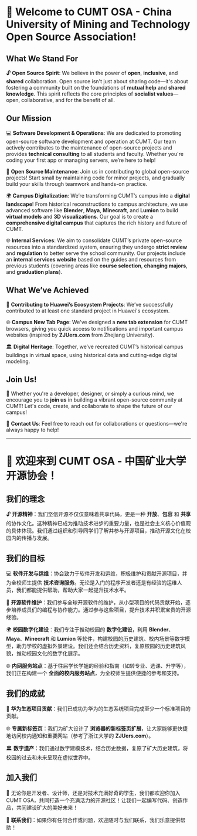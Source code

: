 # 🌟 Welcome to CUMT OSA - China University of Mining and Technology Open Source Association!

## What We Stand For

🔓 **Open Source Spirit**: We believe in the power of **open**, **inclusive**, and **shared** collaboration. Open source isn't just about sharing code—it's about fostering a community built on the foundations of **mutual help** and **shared knowledge**. This spirit reflects the core principles of **socialist values**—open, collaborative, and for the benefit of all.

## Our Mission

💻 **Software Development & Operations**: We are dedicated to promoting open-source software development and operation at CUMT. Our team actively contributes to the maintenance of open-source projects and provides **technical consulting** to all students and faculty. Whether you're coding your first app or managing servers, we’re here to help!

🔧 **Open Source Maintenance**: Join us in contributing to global open-source projects! Start small by maintaining code for minor projects, and gradually build your skills through teamwork and hands-on practice.

🌍 **Campus Digitalization**: We’re transforming CUMT’s campus into a **digital landscape**! From historical reconstructions to campus architecture, we use advanced software like **Blender**, **Maya**, **Minecraft**, and **Lumion** to build **virtual models** and **3D visualizations**. Our goal is to create a **comprehensive digital campus** that captures the rich history and future of CUMT.

🌐 **Internal Services**: We aim to consolidate CUMT’s private open-source resources into a standardized system, ensuring they undergo **strict review** and **regulation** to better serve the school community. Our projects include an **internal services website** based on the guides and resources from previous students (covering areas like **course selection**, **changing majors**, and **graduation plans**).

## What We’ve Achieved

🌱 **Contributing to Huawei’s Ecosystem Projects**: We’ve successfully contributed to at least one standard project in Huawei's ecosystem.

🌐 **Campus New Tab Page**: We've designed a **new tab extension** for CUMT browsers, giving you quick access to notifications and important campus websites (inspired by **ZJUers.com** from Zhejiang University).

🏛️ **Digital Heritage**: Together, we’ve recreated CUMT’s historical campus buildings in virtual space, using historical data and cutting-edge digital modeling.

## Join Us!

📢 Whether you're a developer, designer, or simply a curious mind, we encourage you to **join us** in building a vibrant open-source community at CUMT! Let's code, create, and collaborate to shape the future of our campus!

🌟 **Contact Us**: Feel free to reach out for collaborations or questions—we're always happy to help!

---

# 🌟 欢迎来到 CUMT OSA - 中国矿业大学开源协会！

## 我们的理念

🔓 **开源精神**：我们坚信开源不仅仅意味着共享代码，更是一种 **开放**、**包容** 和 **共享** 的协作文化。这种精神已成为推动技术进步的重要力量，也是社会主义核心价值观的具体体现。我们通过组织和引导同学们了解并参与开源项目，推动开源文化在校园内的传播与发展。

## 我们的目标

💻 **软件开发与运维**：协会致力于软件开发和运维，积极维护和贡献开源项目，并为全校师生提供 **技术咨询服务**。无论是入门的程序开发者还是有经验的运维人员，我们都能提供帮助，帮助大家一起提升技术水平。

🔧 **开源软件维护**：我们参与全球开源软件的维护，从小型项目的代码贡献开始，逐步培养成员们的编程与协作能力。通过参与这些项目，提升技术并积累宝贵的开源经验。

🌍 **校园数字化建设**：我们专注于推动校园的 **数字化建设**，利用 **Blender**、**Maya**、**Minecraft** 和 **Lumion** 等软件，构建校园的历史建筑、校内场景等数字模型，助力学校的虚拟外景建设。我们还会结合历史资料，复原校园的历史建筑风貌，推动校园文化的数字化展示。

🌐 **内网服务站点**：基于往届学长学姐的经验和指南（如转专业、选课、升学等），我们正在构建一个 **全面的校内服务站点**，为全校师生提供便捷的参考和支持。

## 我们的成就

🌱 **华为生态项目贡献**：我们已成功为华为的生态系统项目完成至少一个标准项目的贡献。

🌐 **专属新标签页**：我们为矿大设计了 **浏览器的新标签页扩展**，让大家能够更快捷地访问校内通知和重要网站（参考了浙江大学的 **ZJUers.com**）。

🏛️ **数字遗产**：我们通过数字建模技术，结合历史数据，复原了矿大历史建筑，将校园的过去和未来呈现在虚拟世界中。

## 加入我们

📢 无论你是开发者、设计师，还是对技术充满好奇的学生，我们都欢迎你加入 CUMT OSA，共同打造一个充满活力的开源社区！让我们一起编写代码、创造作品，共同建设矿大的美好未来！

🌟 **联系我们**：如果你有任何合作或问题，欢迎随时与我们联系，我们乐意提供帮助！

